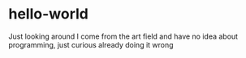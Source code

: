 # hello-world
Just looking around
I come from the art field and have no idea about programming, just curious
already doing it wrong

